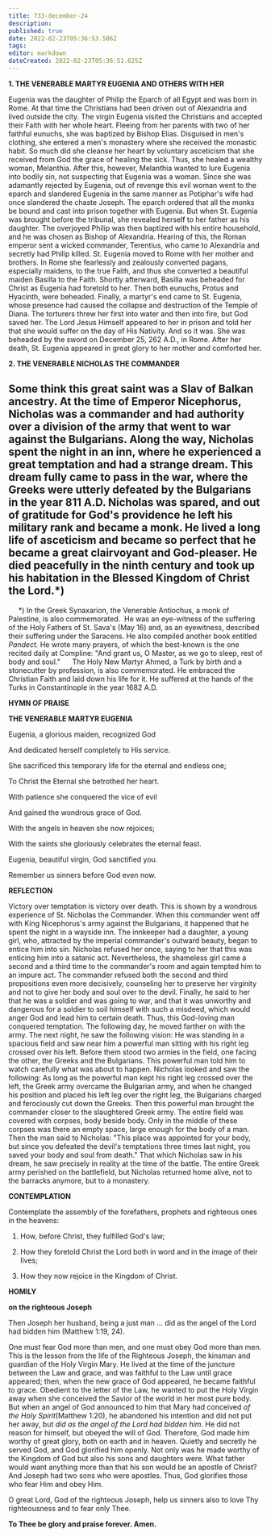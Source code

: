 ```yaml
---
title: 733-december-24
description: 
published: true
date: 2022-02-23T05:36:53.506Z
tags: 
editor: markdown
dateCreated: 2022-02-23T05:36:51.625Z
---
```



**1. THE VENERABLE MARTYR EUGENIA AND OTHERS WITH HER**

Eugenia was the daughter of Philip the Eparch of all Egypt and was born in Rome. At that time the Christians had been driven out of Alexandria and lived outside the city. The virgin Eugenia visited the Christians and accepted their Faith with her whole heart. Fleeing from her parents with two of her faithful eunuchs, she was baptized by Bishop Elias. Disguised in men's clothing, she entered a men's monastery where she received the monastic habit. So much did she cleanse her heart by voluntary asceticism that she received from God the grace of healing the sick. Thus, she healed a wealthy woman, Melanthia. After this, however, Melanthia wanted to lure Eugenia into bodily sin, not suspecting that Eugenia was a woman. Since she was adamantly rejected by Eugenia, out of revenge this evil woman went to the eparch and slandered Eugenia in the same manner as Potiphar's wife had once slandered the chaste Joseph. The eparch ordered that all the monks be bound and cast into prison together with Eugenia. But when St. Eugenia was brought before the tribunal, she revealed herself to her father as his daughter. The overjoyed Philip was then baptized with his entire household, and he was chosen as Bishop of Alexandria. Hearing of this, the Roman emperor sent a wicked commander, Terentius, who came to Alexandria and secretly had Philip killed. St. Eugenia moved to Rome with her mother and brothers. In Rome she fearlessly and zealously converted pagans, especially maidens, to the true Faith, and thus she converted a beautiful maiden Basilla to the Faith. Shortly afterward, Basilla was beheaded for Christ as Eugenia had foretold to her. Then both eunuchs, Protus and Hyacinth, were beheaded. Finally, a martyr's end came to St. Eugenia, whose presence had caused the collapse and destruction of the Temple of Diana. The torturers threw her first into water and then into fire, but God saved her. The Lord Jesus Himself appeared to her in prison and told her that she would suffer on the day of His Nativity. And so it was. She was beheaded by the sword on December 25, 262 A.D., in Rome. After her death, St. Eugenia appeared in great glory to her mother and comforted her.

**2. THE VENERABLE NICHOLAS THE COMMANDER**

Some think this great saint was a Slav of Balkan ancestry. At the time of Emperor Nicephorus, Nicholas was a commander and had authority over a division of the army that went to war against the Bulgarians. Along the way, Nicholas spent the night in an inn, where he experienced a great temptation and had a strange dream. This dream fully came to pass in the war, where the Greeks were utterly defeated by the Bulgarians in the year 811 A.D. Nicholas was spared, and out of gratitude for God's providence he left his military rank and became a monk. He lived a long life of asceticism and became so perfect that he became a great clairvoyant and God-pleaser. He died peacefully in the ninth century and took up his habitation in the Blessed Kingdom of Christ the Lord.*)
--------------------
     *) In the Greek Synaxarion, the Venerable Antiochus, a monk of Palestine, is also commemorated.  He was an eye-witness of the suffering of the Holy Fathers of St. Sava's (May 16) and, as an eyewitness, described their suffering under the Saracens. He also compiled another book entitled *Pandect.* He wrote many prayers, of which the best-known is the one recited daily at Compline: "And grant us, O Master, as we go to sleep, rest of body and soul."
     The Holy New Martyr Ahmed, a Turk by birth and a stonecutter by profession, is also commemorated. He embraced the Christian Faith and laid down his life for it. He suffered at the hands of the Turks in Constantinople in the year 1682 A.D.



**HYMN OF PRAISE**

**THE VENERABLE MARTYR EUGENIA**

Eugenia, a glorious maiden, recognized God

And dedicated herself completely to His service.

She sacrificed this temporary life for the eternal and endless one;

To Christ the Eternal she betrothed her heart.

With patience she conquered the vice of evil

And gained the wondrous grace of God.

With the angels in heaven she now rejoices;

With the saints she gloriously celebrates the eternal feast.

Eugenia, beautiful virgin, God sanctified you.

Remember us sinners before God even now.


**REFLECTION**

Victory over temptation is victory over death. This is shown by a wondrous experience of St. Nicholas the Commander. When this commander went off with King Nicephorus's army against the Bulgarians, it happened that he spent the night in a wayside inn. The innkeeper had a daughter, a young girl, who, attracted by the imperial commander's outward beauty, began to entice him into sin. Nicholas refused her once, saying to her that this was enticing him into a satanic act. Nevertheless, the shameless girl came a second and a third time to the commander's room and again tempted him to an impure act. The commander refused both the second and third propositions even more decisively, counseling her to preserve her virginity and not to give her body and soul over to the devil. Finally, he said to her that he was a soldier and was going to war, and that it was unworthy and dangerous for a soldier to soil himself with such a misdeed, which would anger God and lead him to certain death. Thus, this God-loving man conquered temptation. The following day, he moved farther on with the army. The next night, he saw the following vision: He was standing in a spacious field and saw near him a powerful man sitting with his right leg crossed over his left. Before them stood two armies in the field, one facing the other, the Greeks and the Bulgarians. This powerful man told him to watch carefully what was about to happen. Nicholas looked and saw the following: As long as the powerful man kept his right leg crossed over the left, the Greek army overcame the Bulgarian army, and when he changed his position and placed his left leg over the right leg, the Bulgarians charged and ferociously cut down the Greeks. Then this powerful man brought the commander closer to the slaughtered Greek army. The entire field was covered with corpses, body beside body. Only in the middle of these corpses was there an empty space, large enough for the body of a man. Then the man said to Nicholas: "This place was appointed for your body, but since you defeated the devil's temptations three times last night, you saved your body and soul from death." That which Nicholas saw in his dream, he saw precisely in reality at the time of the battle. The entire Greek army perished on the battlefield, but Nicholas returned home alive, not to the barracks anymore, but to a monastery.



**CONTEMPLATION**

Contemplate the assembly of the forefathers, prophets and righteous ones in the heavens:

1.  How, before Christ, they fulfilled God's law;

1.  How they foretold Christ the Lord both in word and in the image of their lives;

1.  How they now rejoice in the Kingdom of Christ.



**HOMILY**

**on the righteous Joseph**

Then Joseph her husband, being a just man … did as the angel of the Lord had bidden him (Matthew 1:19, 24).

One must fear God more than men, and one must obey God more than men. This is the lesson from the life of the Righteous Joseph, the kinsman and guardian of the Holy Virgin Mary. He lived at the time of the juncture between the Law and grace, and was faithful to the Law until grace appeared; then, when the new grace of God appeared, he became faithful to grace. Obedient to the letter of the Law, he wanted to put the Holy Virgin away when she conceived the Savior of the world in her most pure body. But when an angel of God announced to him that Mary had conceived *of the Holy Spirit*(Matthew 1:20), he abandoned his intention and did not put her away, but *did as the angel of the Lord had bidden him*. He did not reason for himself, but obeyed the will of God. Therefore, God made him worthy of great glory, both on earth and in heaven. Quietly and secretly he served God, and God glorified him openly. Not only was he made worthy of the Kingdom of God but also his sons and daughters were. What father would want anything more than that his son would be an apostle of Christ? And Joseph had two sons who were apostles. Thus, God glorifies those who fear Him and obey Him.

O great Lord, God of the righteous Joseph, help us sinners also to love Thy righteousness and to fear only Thee.

**To Thee be glory and praise forever. Amen.**
